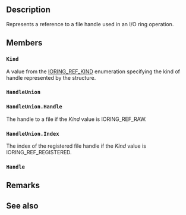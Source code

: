 ## Description

Represents a reference to a file handle used in an I/O ring operation.

## Members

### `Kind`

A value from the [IORING_REF_KIND](https://learn.microsoft.com/windows/win32/api/ioringapi/ne-ioringapi-ioring_ref_kind) enumeration specifying the kind of handle represented by the structure.

### `HandleUnion`

### `HandleUnion.Handle`

The handle to a file if the *Kind* value is IORING_REF_RAW.

### `HandleUnion.Index`

The index of the registered file handle if the *Kind* value is IORING_REF_REGISTERED.

### `Handle`

## Remarks

## See also